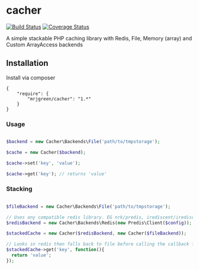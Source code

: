 cacher
======

[![Build Status](https://travis-ci.org/mrjgreen/cacher.svg?branch=master)](https://travis-ci.org/mrjgreen/cacher) [![Coverage Status](http://img.shields.io/coveralls/mrjgreen/cacher.svg)](https://coveralls.io/r/mrjgreen/cacher)

A simple stackable PHP caching library with Redis, File, Memory (array) and Custom ArrayAccess backends


Installation
------------
Install via composer

```
{
    "require": {
        "mrjgreen/cacher": "1.*"
    }
}

```

### Usage

```PHP

$backend = new Cacher\Backends\File('path/to/tmpstorage');

$cache = new Cacher($backend);

$cache->set('key', 'value');

$cache->get('key'); // returns 'value'

```

### Stacking

```PHP

$fileBackend = new Cacher\Backends\File('path/to/tmpstorage');

// Uses any compatible redis library. EG nrk/predis, irediscent/irediscent
$redisBackend = new Cacher\Backends\Redis(new Predis\Client($config));

$stackedCache = new Cacher($redisBackend, new Cacher($fileBackend));

// Looks in redis then falls back to file before calling the callback function
$stackedCache->get('key', function(){
  return 'value';
}); 

```
